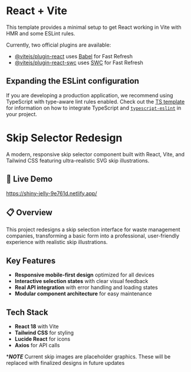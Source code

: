 # React + Vite

This template provides a minimal setup to get React working in Vite with HMR and some ESLint rules.

Currently, two official plugins are available:

- [@vitejs/plugin-react](https://github.com/vitejs/vite-plugin-react/blob/main/packages/plugin-react) uses [Babel](https://babeljs.io/) for Fast Refresh
- [@vitejs/plugin-react-swc](https://github.com/vitejs/vite-plugin-react/blob/main/packages/plugin-react-swc) uses [SWC](https://swc.rs/) for Fast Refresh

## Expanding the ESLint configuration

If you are developing a production application, we recommend using TypeScript with type-aware lint rules enabled. Check out the [TS template](https://github.com/vitejs/vite/tree/main/packages/create-vite/template-react-ts) for information on how to integrate TypeScript and [`typescript-eslint`](https://typescript-eslint.io) in your project.

# Skip Selector Redesign

A modern, responsive skip selector component built with React, Vite, and Tailwind CSS featuring ultra-realistic SVG skip illustrations.

## 🚀 Live Demo
https://shiny-jelly-9e761d.netlify.app/

## 📋 Overview

This project redesigns a skip selection interface for waste management companies, transforming a basic form into a professional, user-friendly experience with realistic skip illustrations.

## Key Features
- **Responsive mobile-first design** optimized for all devices
- **Interactive selection states** with clear visual feedback
- **Real API integration** with error handling and loading states
- **Modular component architecture** for easy maintenance

## Tech Stack

- **React 18** with Vite
- **Tailwind CSS** for styling
- **Lucide React** for icons
- **Axios** for API calls

****NOTE***
Current skip images are placeholder graphics. These will be replaced with finalized designs in future updates
